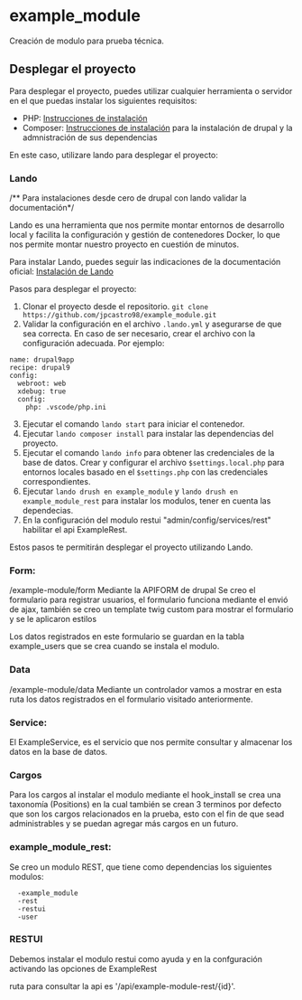 
# example_module
Creación de modulo para prueba técnica.

## Desplegar el proyecto

Para desplegar el proyecto, puedes utilizar cualquier herramienta o servidor en el que puedas instalar los siguientes requisitos:

- PHP: [Instrucciones de instalación](https://www.php.net/manual/en/install.php)
- Composer: [Instrucciones de instalación](https://getcomposer.org/doc/00-intro.md#installation-linux-unix-macos) para la instalación de drupal y la admnistración de sus dependencias

En este caso, utilizare lando para desplegar el proyecto:

### Lando
/** Para instalaciones desde cero de drupal con lando validar la documentación*/

Lando es una herramienta que nos permite montar entornos de desarrollo local y facilita la configuración y gestión de contenedores Docker, lo que nos permite montar nuestro proyecto en cuestión de minutos.

Para instalar Lando, puedes seguir las indicaciones de la documentación oficial: [Instalación de Lando](https://docs.lando.dev/getting-started/installation.html)

Pasos para desplegar el proyecto:

1. Clonar el proyecto desde el repositorio.
`git clone https://github.com/jpcastro98/example_module.git`
3. Validar la configuración en el archivo `.lando.yml` y asegurarse de que sea correcta. En caso de ser necesario, crear el archivo con la configuración adecuada. Por ejemplo:
```
name: drupal9app
recipe: drupal9
config:
  webroot: web
  xdebug: true
  config:
    php: .vscode/php.ini

```


3. Ejecutar el comando `lando start` para iniciar el contenedor.
4. Ejecutar `lando composer install` para instalar las dependencias del proyecto.
5. Ejecutar el comando `lando info` para obtener las credenciales de la base de datos. Crear y configurar el archivo `$settings.local.php` para entornos locales basado en el `$settings.php` con las credenciales correspondientes.
6. Ejecutar `lando drush en example_module` y `lando drush en example_module_rest` para instalar los modulos, tener en cuenta las dependecias.
8. En la configuración del modulo restui "admin/config/services/rest" habilitar el api ExampleRest.

Estos pasos te permitirán desplegar el proyecto utilizando Lando.


### Form:
/example-module/form
Mediante la APIFORM de drupal Se creo el formulario para registrar usuarios, el formulario funciona mediante el envió de ajax, también se creo un template twig custom para mostrar el formulario y se le aplicaron estilos

Los datos registrados en este formulario se guardan en la tabla example_users que se crea cuando se instala el modulo.

### Data
/example-module/data
Mediante un controlador vamos a mostrar en esta ruta los datos registrados en el formulario visitado anteriormente.

### Service:
El ExampleService, es el servicio que nos permite consultar y almacenar los datos en la base de datos.
### Cargos
 Para los cargos al instalar el modulo mediante el hook_install se crea una taxonomía (Positions) en la cual también se crean 3 terminos por defecto que son los cargos relacionados en la prueba, esto con el fin de que sead administrables y se puedan agregar más cargos en un futuro.

### example_module_rest:
  Se creo un modulo REST, que tiene como dependencias los siguientes modulos:

  ```
    -example_module
    -rest
    -restui
    -user
  ```
### RESTUI
Debemos instalar el modulo restui como ayuda y en la confguración activando las opciones de
ExampleRest

ruta para consultar la api es '/api/example-module-rest/{id}'.



